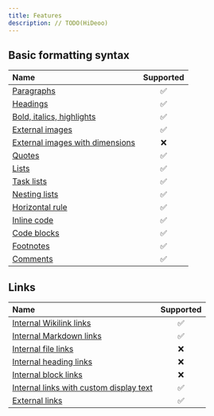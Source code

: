 ```yaml
---
title: Features
description: // TODO(HiDeoo)
---
```


## Basic formatting syntax

| Name                                                                                                                               | Supported |
| :--------------------------------------------------------------------------------------------------------------------------------- | :-------: |
| [Paragraphs](https://help.obsidian.md/Editing+and+formatting/Basic+formatting+syntax#Paragraphs)                                   |    ✅     |
| [Headings](https://help.obsidian.md/Editing+and+formatting/Basic+formatting+syntax#Headings)                                       |    ✅     |
| [Bold, italics, highlights](https://help.obsidian.md/Editing+and+formatting/Basic+formatting+syntax#Bold,%20italics,%20highlights) |    ✅     |
| [External images](https://help.obsidian.md/Editing+and+formatting/Basic+formatting+syntax#External%20images)                       |    ✅     |
| [External images with dimensions](https://help.obsidian.md/Editing+and+formatting/Basic+formatting+syntax#External%20images)       |    ❌     |
| [Quotes](https://help.obsidian.md/Editing+and+formatting/Basic+formatting+syntax#Quotes)                                           |    ✅     |
| [Lists](https://help.obsidian.md/Editing+and+formatting/Basic+formatting+syntax#Lists)                                             |    ✅     |
| [Task lists](https://help.obsidian.md/Editing+and+formatting/Basic+formatting+syntax#Task%20lists)                                 |    ✅     |
| [Nesting lists](https://help.obsidian.md/Editing+and+formatting/Basic+formatting+syntax#Nesting%20lists)                           |    ✅     |
| [Horizontal rule](https://help.obsidian.md/Editing+and+formatting/Basic+formatting+syntax#Horizontal%20rule)                       |    ✅     |
| [Inline code](https://help.obsidian.md/Editing+and+formatting/Basic+formatting+syntax#Inline%20code)                               |    ✅     |
| [Code blocks](https://help.obsidian.md/Editing+and+formatting/Basic+formatting+syntax#Code%20blocks)                               |    ✅     |
| [Footnotes](https://help.obsidian.md/Editing+and+formatting/Basic+formatting+syntax#Footnotes)                                     |    ✅     |
| [Comments](https://help.obsidian.md/Editing+and+formatting/Basic+formatting+syntax#Comments)                                       |    ✅     |

## Links

| Name                                                                                                                                            | Supported |
| :---------------------------------------------------------------------------------------------------------------------------------------------- | :-------: |
| [Internal Wikilink links](https://help.obsidian.md/Linking+notes+and+files/Internal+links#Supported%20formats%20for%20internal%20links)         |    ✅     |
| [Internal Markdown links](https://help.obsidian.md/Linking+notes+and+files/Internal+links#Supported%20formats%20for%20internal%20links)         |    ✅     |
| [Internal file links](https://help.obsidian.md/Linking+notes+and+files/Internal+links#Link%20to%20a%20file)                                     |    ❌     |
| [Internal heading links](https://help.obsidian.md/Linking+notes+and+files/Internal+links#Link%20to%20a%20heading%20in%20a%20note)               |    ❌     |
| [Internal block links](https://help.obsidian.md/Linking+notes+and+files/Internal+links#Link%20to%20a%20block%20in%20a%20note)                   |    ❌     |
| [Internal links with custom display text](https://help.obsidian.md/Linking+notes+and+files/Internal+links#Change%20the%20link%20display%20text) |    ✅     |
| [External links](https://help.obsidian.md/Editing+and+formatting/Basic+formatting+syntax#External%20links)                                      |    ✅     |
